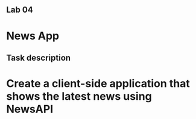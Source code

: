 ## Lab 04
# News App

## Task description
# Create a client-side application that shows the latest news using NewsAPI

